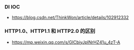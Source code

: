 ### DI IOC 
 * https://blog.csdn.net/ThinkWon/article/details/102912332

### HTTP1.0、HTTP1.1 和 HTTP2.0 的区别
 * https://mp.weixin.qq.com/s/GICbiyJpINrHZ41u_4zT-A
